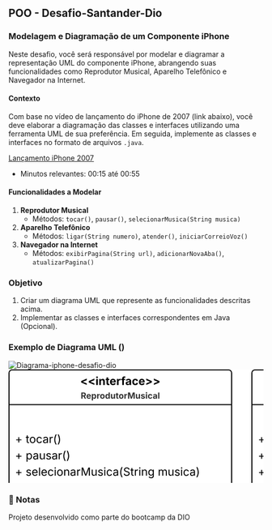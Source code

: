 ## POO - Desafio-Santander-Dio

### Modelagem e Diagramação de um Componente iPhone

Neste desafio, você será responsável por modelar e diagramar a representação UML do componente iPhone, abrangendo suas funcionalidades como Reprodutor Musical, Aparelho Telefônico e Navegador na Internet.

#### Contexto

Com base no vídeo de lançamento do iPhone de 2007 (link abaixo), você deve elaborar a diagramação das classes e interfaces utilizando uma ferramenta UML de sua preferência. Em seguida, implemente as classes e interfaces no formato de arquivos  `.java`.

[Lançamento iPhone 2007](https://www.youtube.com/watch?v=9ou608QQRq8)

-   Minutos relevantes: 00:15 até 00:55

#### Funcionalidades a Modelar


1.  **Reprodutor Musical**
    -   Métodos:  `tocar()`,  `pausar()`,  `selecionarMusica(String musica)`
2.  **Aparelho Telefônico**
    -   Métodos:  `ligar(String numero)`,  `atender()`,  `iniciarCorreioVoz()`
3.  **Navegador na Internet**
    -   Métodos:  `exibirPagina(String url)`,  `adicionarNovaAba()`,  `atualizarPagina()`

### Objetivo


1.  Criar um diagrama UML que represente as funcionalidades descritas acima.
2.  Implementar as classes e interfaces correspondentes em Java (Opcional).

### Exemplo de Diagrama UML ()
![Diagrama-iphone-desafio-dio](https://github.com/user-attachments/assets/e2287595-453b-4a59-8c3d-e043137bfa40)<svg xmlns="http://www.w3.org/2000/svg" xmlns:xlink="http://www.w3.org/1999/xlink" xmlns:lucid="lucid" width="1382" height="614"><g transform="translate(1301 381)" lucid:page-tab-id="0_0"><path d="M-1500-500H500V500h-2000z" fill="#fff"/><path d="M-820-374a6 6 0 0 1 6-6h428a6 6 0 0 1 6 6v256a6 6 0 0 1-6 6h-428a6 6 0 0 1-6-6z" stroke="#000" stroke-width="2" fill="#fff"/><path d="M-820-311.48h440" stroke="#000" stroke-width="2" fill="none"/><use xlink:href="#a" transform="matrix(1,0,0,1,-812,-372) translate(132.77365451388889 21.76759223090278)"/><use xlink:href="#b" transform="matrix(1,0,0,1,-812,-372) translate(132.39100097656248 48.722314453125)"/><use xlink:href="#c" transform="matrix(1,0,0,1,-808,-303.47962890625) translate(0 67.81814236111111)"/><use xlink:href="#d" transform="matrix(1,0,0,1,-808,-303.47962890625) translate(20.95269097222222 67.81814236111111)"/><use xlink:href="#e" transform="matrix(1,0,0,1,-808,-303.47962890625) translate(142.92534722222223 67.81814236111111)"/><use xlink:href="#f" transform="matrix(1,0,0,1,-808,-303.47962890625) translate(0 100.08376736111111)"/><use xlink:href="#g" transform="matrix(1,0,0,1,-808,-303.47962890625) translate(20.95269097222222 100.08376736111111)"/><use xlink:href="#f" transform="matrix(1,0,0,1,-808,-303.47962890625) translate(0 132.34939236111111)"/><use xlink:href="#h" transform="matrix(1,0,0,1,-808,-303.47962890625) translate(20.95269097222222 132.34939236111111)"/><path d="M-1300-374a6 6 0 0 1 6-6h428a6 6 0 0 1 6 6v256a6 6 0 0 1-6 6h-428a6 6 0 0 1-6-6z" stroke="#000" stroke-width="2" fill="#fff"/><path d="M-1300-311.48h440" stroke="#000" stroke-width="2" fill="none"/><use xlink:href="#a" transform="matrix(1,0,0,1,-1292,-372) translate(132.77365451388889 21.76759223090278)"/><use xlink:href="#i" transform="matrix(1,0,0,1,-1292,-372) translate(133.76420410156248 48.722314453125)"/><use xlink:href="#c" transform="matrix(1,0,0,1,-1288,-303.47962890625) translate(0 67.81814236111111)"/><use xlink:href="#j" transform="matrix(1,0,0,1,-1288,-303.47962890625) translate(20.95269097222222 67.81814236111111)"/><use xlink:href="#f" transform="matrix(1,0,0,1,-1288,-303.47962890625) translate(0 100.08376736111111)"/><use xlink:href="#k" transform="matrix(1,0,0,1,-1288,-303.47962890625) translate(20.95269097222222 100.08376736111111)"/><use xlink:href="#f" transform="matrix(1,0,0,1,-1288,-303.47962890625) translate(0 132.34939236111111)"/><use xlink:href="#l" transform="matrix(1,0,0,1,-1288,-303.47962890625) translate(20.95269097222222 132.34939236111111)"/><use xlink:href="#m" transform="matrix(1,0,0,1,-1288,-303.47962890625) translate(282.15060763888897 132.34939236111111)"/><path d="M-360-374a6 6 0 0 1 6-6H74a6 6 0 0 1 6 6v256a6 6 0 0 1-6 6h-428a6 6 0 0 1-6-6z" stroke="#000" stroke-width="2" fill="#fff"/><path d="M-360-311.48H80" stroke="#000" stroke-width="2" fill="none"/><use xlink:href="#a" transform="matrix(1,0,0,1,-352,-372) translate(132.77365451388889 21.76759223090278)"/><use xlink:href="#n" transform="matrix(1,0,0,1,-352,-372) translate(123.45291992187501 48.722314453125)"/><g><use xlink:href="#c" transform="matrix(1,0,0,1,-348,-303.47962890625) translate(0 67.81814236111111)"/><use xlink:href="#o" transform="matrix(1,0,0,1,-348,-303.47962890625) translate(20.95269097222222 67.81814236111111)"/><use xlink:href="#p" transform="matrix(1,0,0,1,-348,-303.47962890625) translate(226.64930555555554 67.81814236111111)"/><use xlink:href="#f" transform="matrix(1,0,0,1,-348,-303.47962890625) translate(0 100.08376736111111)"/><use xlink:href="#q" transform="matrix(1,0,0,1,-348,-303.47962890625) translate(20.95269097222222 100.08376736111111)"/><use xlink:href="#f" transform="matrix(1,0,0,1,-348,-303.47962890625) translate(0 132.34939236111111)"/><use xlink:href="#r" transform="matrix(1,0,0,1,-348,-303.47962890625) translate(20.95269097222222 132.34939236111111)"/></g><path d="M-780 66a6 6 0 0 1 6-6h362a6 6 0 0 1 6 6v160a6 6 0 0 1-6 6h-362a6 6 0 0 1-6-6z" stroke="#000" stroke-width="2" fill="#fff"/><path d="M-780 102.9h374m-374 64.38h374" stroke="#000" stroke-width="2" fill="none"/><g><use xlink:href="#s" transform="matrix(1,0,0,1,-772,68) translate(142.10850694444446 21.58376736111111)"/></g><path d="M-593 58V-92.5" stroke="#333" stroke-width="2" fill="none"/><path d="M-592.02 59h-1.95v-1.03h1.95z" stroke="#333" stroke-width=".05" fill="#333"/><path d="M-593-107.76l4.64 14.26h-9.27z" stroke="#333" stroke-width="2" fill="#333"/><path d="M-1080-110v250a6 6 0 0 0 6 6h274.5" stroke="#333" stroke-width="2" fill="none"/><path d="M-1079.03-109.97h-1.94V-111h1.94z" stroke="#333" stroke-width=".05" fill="#333"/><path d="M-784.24 146l-14.26 4.63v-9.26z" stroke="#333" stroke-width="2" fill="#333"/><path d="M-140-110v258a6 6 0 0 1-6 6h-240.5" stroke="#333" stroke-width="2" fill="none"/><path d="M-139.03-109.97h-1.94V-111h1.94z" stroke="#333" stroke-width=".05" fill="#333"/><path d="M-401.76 154l14.26-4.64v9.27z" stroke="#333" stroke-width="2" fill="#333"/><defs><path d="M166-471v-247l1019-454v289L492-601v13l693 282v287" id="t"/><path d="M128 0v-1118h300V0H128zm150-1264c-91 0-165-68-165-154 0-85 74-154 165-154 90 0 165 69 165 154 0 86-75 154-165 154" id="u"/><path d="M428-647V0H128v-1118h283l4 231c63-156 176-245 348-245 232 0 384 159 384 421V0H847v-659c0-139-76-222-202-222-128 0-217 86-217 234" id="v"/><path d="M683-1118v229H474v562c0 71 29 104 102 104 23 0 73-7 95-13l43 225C647 9 580 16 520 16 296 16 174-96 174-301v-588H20v-229h154v-266h300v266h209" id="w"/><path d="M633 22C291 22 81-200 81-553c0-345 210-579 537-579 292 0 525 185 525 567v84H378c7 183 109 277 260 277 105 0 184-46 216-132l272 51C1071-99 893 22 633 22zM380-669h474c-15-146-94-237-233-237-143 0-229 99-241 237" id="x"/><path d="M128 0v-1118h290v195h12c54-169 184-238 367-200v268c-27-8-86-15-130-15-138 0-239 95-239 234V0H128" id="y"/><path d="M750-1118v229H516V0H217v-889H20v-229h197v-86c0-238 156-356 363-356 94 0 178 20 215 31l-54 226c-25-7-61-15-100-15-123-3-131 84-125 200h234" id="z"/><path d="M440 22C227 22 68-92 68-313c0-250 202-322 422-343 195-21 271-24 271-105 0-95-63-149-175-149-116 0-187 57-211 129l-275-46c57-194 237-305 487-305 240 0 474 108 474 379V0H777v-155h-10C713-51 605 22 440 22zm85-211c140 0 238-93 238-211v-121c-37 26-156 42-222 51-111 16-185 59-185 149 0 87 70 132 169 132" id="A"/><path d="M628 22C291 22 81-210 81-554c0-346 210-578 547-578 265 0 455 142 497 372l-279 52c-25-116-99-188-215-188-160 0-244 139-244 341 0 200 84 341 244 341 116 0 193-74 217-195l279 51C1085-123 896 22 628 22" id="B"/><path d="M1224-471L205-19v-287l694-281v-14L205-883v-289l1019 454v247" id="C"/><g id="a"><use transform="matrix(0.010850694444444444,0,0,0.010850694444444444,0,0)" xlink:href="#t"/><use transform="matrix(0.010850694444444444,0,0,0.010850694444444444,15.082465277777777,0)" xlink:href="#t"/><use transform="matrix(0.010850694444444444,0,0,0.010850694444444444,30.164930555555554,0)" xlink:href="#u"/><use transform="matrix(0.010850694444444444,0,0,0.010850694444444444,36.18706597222222,0)" xlink:href="#v"/><use transform="matrix(0.010850694444444444,0,0,0.010850694444444444,50.021701388888886,0)" xlink:href="#w"/><use transform="matrix(0.010850694444444444,0,0,0.010850694444444444,57.94270833333333,0)" xlink:href="#x"/><use transform="matrix(0.010850694444444444,0,0,0.010850694444444444,71.18055555555556,0)" xlink:href="#y"/><use transform="matrix(0.010850694444444444,0,0,0.010850694444444444,80.6640625,0)" xlink:href="#z"/><use transform="matrix(0.010850694444444444,0,0,0.010850694444444444,89.07335069444446,0)" xlink:href="#A"/><use transform="matrix(0.010850694444444444,0,0,0.010850694444444444,101.9748263888889,0)" xlink:href="#B"/><use transform="matrix(0.010850694444444444,0,0,0.010850694444444444,115.04991319444446,0)" xlink:href="#x"/><use transform="matrix(0.010850694444444444,0,0,0.010850694444444444,128.28776041666669,0)" xlink:href="#C"/><use transform="matrix(0.010850694444444444,0,0,0.010850694444444444,143.37022569444446,0)" xlink:href="#C"/></g><path fill="#333" d="M49 0l509-1490h400L1480 0h-339l-115-346H497L386 0H49zm524-585h374c-75-213-124-402-192-666-66 268-110 453-182 666" id="D"/><path fill="#333" d="M128 418v-1536h295v188h14c41-89 129-202 319-202 248 0 453 193 453 575 0 372-197 576-455 576-183 0-275-108-317-198h-9v597H128zm534-640c156 0 240-139 240-336 0-196-83-334-240-334-154 0-241 131-241 334 0 202 88 336 241 336" id="E"/><path fill="#333" d="M440 22C227 22 68-92 68-313c0-250 202-322 422-343 195-21 271-24 271-105 0-95-63-149-175-149-116 0-187 57-211 129l-275-46c57-194 237-305 487-305 240 0 474 108 474 379V0H777v-155h-10C713-51 605 22 440 22zm85-211c140 0 238-93 238-211v-121c-37 26-156 42-222 51-111 16-185 59-185 149 0 87 70 132 169 132" id="F"/><path fill="#333" d="M128 0v-1118h290v195h12c54-169 184-238 367-200v268c-27-8-86-15-130-15-138 0-239 95-239 234V0H128" id="G"/><path fill="#333" d="M633 22C291 22 81-200 81-553c0-345 210-579 537-579 292 0 525 185 525 567v84H378c7 183 109 277 260 277 105 0 184-46 216-132l272 51C1071-99 893 22 633 22zM380-669h474c-15-146-94-237-233-237-143 0-229 99-241 237" id="H"/><path fill="#333" d="M428-1490V0H128v-1490h300" id="I"/><path fill="#333" d="M428-647V0H128v-1490h294v586c65-146 175-228 341-228 232 0 385 159 385 421V0H847v-659c0-139-76-222-202-222-128 0-217 86-217 234" id="J"/><path fill="#333" d="M628 22C291 22 81-210 81-554c0-346 210-578 547-578 336 0 547 232 547 578 0 344-211 576-547 576zm0-236c160 0 242-146 242-341 0-197-82-341-242-341S387-753 387-555c0 195 81 341 241 341" id="K"/><path fill="#333" d="M75-1237v-253h1217v253H837V0H531v-1237H75" id="L"/><path fill="#333" d="M750-1118v229H516V0H217v-889H20v-229h197v-86c0-238 156-356 363-356 94 0 178 20 215 31l-54 226c-25-7-61-15-100-15-123-3-131 84-125 200h234" id="M"/><path fill="#333" d="M428-647V0H128v-1118h283l4 231c63-156 176-245 348-245 232 0 384 159 384 421V0H847v-659c0-139-76-222-202-222-128 0-217 86-217 234" id="N"/><path fill="#333" d="M128 0v-1118h300V0H128zm150-1264c-91 0-165-68-165-154 0-85 74-154 165-154 90 0 165 69 165 154 0 86-75 154-165 154" id="O"/><path fill="#333" d="M628 22C291 22 81-210 81-554c0-346 210-578 547-578 265 0 455 142 497 372l-279 52c-25-116-99-188-215-188-160 0-244 139-244 341 0 200 84 341 244 341 116 0 193-74 217-195l279 51C1085-123 896 22 628 22" id="P"/><g id="b"><use transform="matrix(0.008173828125000001,0,0,0.008173828125000001,0,0)" xlink:href="#D"/><use transform="matrix(0.008173828125000001,0,0,0.008173828125000001,12.497783203125001,0)" xlink:href="#E"/><use transform="matrix(0.008173828125000001,0,0,0.008173828125000001,23.213671875000003,0)" xlink:href="#F"/><use transform="matrix(0.008173828125000001,0,0,0.008173828125000001,32.932353515625,0)" xlink:href="#G"/><use transform="matrix(0.008173828125000001,0,0,0.008173828125000001,39.340634765625005,0)" xlink:href="#H"/><use transform="matrix(0.008173828125000001,0,0,0.008173828125000001,49.312705078125006,0)" xlink:href="#I"/><use transform="matrix(0.008173828125000001,0,0,0.008173828125000001,53.849179687500005,0)" xlink:href="#J"/><use transform="matrix(0.008173828125000001,0,0,0.008173828125000001,64.27081054687501,0)" xlink:href="#K"/><use transform="matrix(0.008173828125000001,0,0,0.008173828125000001,73.229326171875,0)" xlink:href="#L"/><use transform="matrix(0.008173828125000001,0,0,0.008173828125000001,83.09513671875001,0)" xlink:href="#H"/><use transform="matrix(0.008173828125000001,0,0,0.008173828125000001,93.06720703125,0)" xlink:href="#I"/><use transform="matrix(0.008173828125000001,0,0,0.008173828125000001,97.60368164062501,0)" xlink:href="#H"/><use transform="matrix(0.008173828125000001,0,0,0.008173828125000001,107.575751953125,0)" xlink:href="#M"/><use transform="matrix(0.008173828125000001,0,0,0.008173828125000001,113.87777343750001,0)" xlink:href="#K"/><use transform="matrix(0.008173828125000001,0,0,0.008173828125000001,124.14410156250001,0)" xlink:href="#N"/><use transform="matrix(0.008173828125000001,0,0,0.008173828125000001,134.56573242187503,0)" xlink:href="#O"/><use transform="matrix(0.008173828125000001,0,0,0.008173828125000001,139.10220703125006,0)" xlink:href="#P"/><use transform="matrix(0.008173828125000001,0,0,0.008173828125000001,148.95166992187504,0)" xlink:href="#K"/></g><path d="M593-100v-404H195v-159h398v-403h169v403h398v159H762v404H593" id="Q"/><use transform="matrix(0.010850694444444444,0,0,0.010850694444444444,0,0)" xlink:href="#Q" id="c"/><path d="M338-1490V0H158v-1490h180" id="R"/><path d="M158 0v-1118h180V0H158zm91-1301c-68 0-125-53-125-119s57-119 125-119c69 0 126 53 126 119s-57 119-126 119" id="S"/><path d="M611 442c-248 0-391-105-460-228l146-94c47 65 117 165 314 165 178 0 307-82 307-266v-224h-17C863-141 792-18 576-18c-268 0-472-195-472-546 0-346 197-568 476-568 216 0 288 133 326 193h17v-179h175V29c0 289-215 413-487 413zm-5-620c203 0 314-146 314-390 0-237-108-403-314-403-213 0-319 180-319 403 0 230 109 390 319 390" id="T"/><path d="M471 26C259 26 90-98 90-318c0-256 228-303 435-329 202-27 287-16 287-108 0-139-79-219-234-219-161 0-248 86-283 164l-173-57c86-203 278-265 451-265 150 0 419 46 419 395V0H815v-152h-12C765-73 660 26 471 26zm31-159c199 0 310-134 310-271v-155c-30 35-226 55-295 64-131 17-246 59-246 186 0 116 97 176 231 176" id="U"/><path d="M158 0v-1118h174v172h12c41-113 157-188 290-188 26 0 70 2 91 3v181c-11-2-60-10-108-10-161 0-279 109-279 260V0H158" id="V"/><path d="M218-607c0-325 108-727 258-974h175c-155 315-250 682-250 974 0 265 78 531 250 886H476C306-10 218-315 218-607" id="W"/><path d="M657 26c-323 0-524-166-541-416h195c15 169 171 246 346 246 202 0 356-106 356-265 5-203-294-238-475-293-239-73-380-191-380-389 0-252 224-419 512-419 294 0 499 171 508 396H992c-17-145-151-228-328-228-193 0-321 102-321 242 0 156 175 211 284 241l149 41c160 44 422 134 422 412 0 244-197 432-541 432" id="X"/><path d="M598-1118v154H368v674c0 100 37 144 132 144 23 0 62-6 92-12L629-6c-37 13-88 20-134 20-193 0-307-107-307-290v-688H20v-154h168v-266h180v266h230" id="Y"/><path d="M338-670V0H158v-1118h173l1 207c72-158 192-221 342-221 226 0 378 139 378 422V0H872v-695c0-172-96-275-252-275-161 0-282 109-282 300" id="Z"/><g id="d"><use transform="matrix(0.010850694444444444,0,0,0.010850694444444444,0,0)" xlink:href="#R"/><use transform="matrix(0.010850694444444444,0,0,0.010850694444444444,5.381944444444445,0)" xlink:href="#S"/><use transform="matrix(0.010850694444444444,0,0,0.010850694444444444,10.76388888888889,0)" xlink:href="#T"/><use transform="matrix(0.010850694444444444,0,0,0.010850694444444444,24.39236111111111,0)" xlink:href="#U"/><use transform="matrix(0.010850694444444444,0,0,0.010850694444444444,36.87065972222222,0)" xlink:href="#V"/><use transform="matrix(0.010850694444444444,0,0,0.010850694444444444,45.236545138888886,0)" xlink:href="#W"/><use transform="matrix(0.010850694444444444,0,0,0.010850694444444444,53.342013888888886,0)" xlink:href="#X"/><use transform="matrix(0.010850694444444444,0,0,0.010850694444444444,67.59982638888889,0)" xlink:href="#Y"/><use transform="matrix(0.010850694444444444,0,0,0.010850694444444444,74.86979166666666,0)" xlink:href="#V"/><use transform="matrix(0.010850694444444444,0,0,0.010850694444444444,83.58289930555556,0)" xlink:href="#S"/><use transform="matrix(0.010850694444444444,0,0,0.010850694444444444,88.96484375,0)" xlink:href="#Z"/><use transform="matrix(0.010850694444444444,0,0,0.010850694444444444,102.09418402777777,0)" xlink:href="#T"/></g><path d="M537 14c-226 0-379-139-379-422v-710h180v695c0 172 97 275 253 275 160 0 281-109 281-300v-670h181V0H879v-209C806-46 684 14 537 14" id="aa"/><path d="M158 0v-1118h175l1 205c55-151 181-225 313-225 147 0 245 90 285 228 53-141 190-228 352-228 194 0 352 125 352 384V0h-181v-749c0-161-105-225-225-225-151 0-243 103-243 244V0H807v-767c0-124-93-207-219-207-131 0-250 92-250 270V0H158" id="ab"/><path d="M628 24c-324 0-524-230-524-574 0-343 198-582 503-582 237 0 487 146 487 559v75H286c9 234 145 362 343 362 132 0 231-58 273-172l174 48C1024-91 857 24 628 24zM287-650h624c-17-190-120-322-304-322-192 0-309 151-320 322" id="ac"/><path d="M613 24c-304 0-509-231-509-576 0-350 205-580 509-580 305 0 511 230 511 580 0 345-206 576-511 576zm0-161c226 0 329-195 329-415 0-222-103-419-329-419-223 0-326 196-326 419 0 220 103 415 326 415" id="ad"/><path d="M96 279C273-86 346-350 346-607c0-292-95-659-250-974h175c150 246 258 650 258 974 0 297-91 602-258 886H96" id="ae"/><g id="e"><use transform="matrix(0.010850694444444444,0,0,0.010850694444444444,0,0)" xlink:href="#Z"/><use transform="matrix(0.010850694444444444,0,0,0.010850694444444444,13.129340277777777,0)" xlink:href="#aa"/><use transform="matrix(0.010850694444444444,0,0,0.010850694444444444,26.26953125,0)" xlink:href="#ab"/><use transform="matrix(0.010850694444444444,0,0,0.010850694444444444,45.73567708333333,0)" xlink:href="#ac"/><use transform="matrix(0.010850694444444444,0,0,0.010850694444444444,58.691406249999986,0)" xlink:href="#V"/><use transform="matrix(0.010850694444444444,0,0,0.010850694444444444,66.68836805555554,0)" xlink:href="#ad"/><use transform="matrix(0.010850694444444444,0,0,0.010850694444444444,79.76345486111109,0)" xlink:href="#ae"/></g><use transform="matrix(0.010850694444444444,0,0,0.010850694444444444,0,0)" xlink:href="#Q" id="f"/><path d="M577 24c-279 0-473-224-473-580 0-354 195-576 474-576 218 0 287 134 324 193h14v-551h180V0H922v-173h-20C865-111 790 24 577 24zm27-161c203 0 314-172 314-421 0-247-108-413-314-413-212 0-317 181-317 413 0 235 108 421 317 421" id="af"/><g id="g"><use transform="matrix(0.010850694444444444,0,0,0.010850694444444444,0,0)" xlink:href="#U"/><use transform="matrix(0.010850694444444444,0,0,0.010850694444444444,12.47829861111111,0)" xlink:href="#Y"/><use transform="matrix(0.010850694444444444,0,0,0.010850694444444444,19.53125,0)" xlink:href="#ac"/><use transform="matrix(0.010850694444444444,0,0,0.010850694444444444,32.486979166666664,0)" xlink:href="#Z"/><use transform="matrix(0.010850694444444444,0,0,0.010850694444444444,45.61631944444444,0)" xlink:href="#af"/><use transform="matrix(0.010850694444444444,0,0,0.010850694444444444,59.22309027777778,0)" xlink:href="#ac"/><use transform="matrix(0.010850694444444444,0,0,0.010850694444444444,72.17881944444444,0)" xlink:href="#V"/><use transform="matrix(0.010850694444444444,0,0,0.010850694444444444,80.54470486111111,0)" xlink:href="#W"/><use transform="matrix(0.010850694444444444,0,0,0.010850694444444444,88.65017361111111,0)" xlink:href="#ae"/></g><path d="M613 24c-304 0-509-231-509-576 0-350 205-580 509-580 216 0 392 114 453 309l-173 49c-33-115-133-197-280-197-223 0-326 196-326 419 0 220 103 415 326 415 150 0 252-85 285-206l172 49C1010-95 832 24 613 24" id="ag"/><path d="M783 20c-382 0-661-292-661-764 0-473 279-766 661-766 302 0 548 182 601 489h-190c-42-204-217-313-411-313-268 0-476 208-476 590 0 381 209 588 476 588 195 0 369-110 411-313h190c-52 303-296 489-601 489" id="ah"/><path d="M600 0L52-1490h200c166 485 304 806 458 1336 156-533 285-846 449-1336h202L819 0H600" id="ai"/><path d="M126 0v-134l627-806v-11H146v-167h839v143L376-178v11h629V0H126" id="aj"/><g id="h"><use transform="matrix(0.010850694444444444,0,0,0.010850694444444444,0,0)" xlink:href="#S"/><use transform="matrix(0.010850694444444444,0,0,0.010850694444444444,5.381944444444445,0)" xlink:href="#Z"/><use transform="matrix(0.010850694444444444,0,0,0.010850694444444444,18.51128472222222,0)" xlink:href="#S"/><use transform="matrix(0.010850694444444444,0,0,0.010850694444444444,23.893229166666664,0)" xlink:href="#ag"/><use transform="matrix(0.010850694444444444,0,0,0.010850694444444444,36.588541666666664,0)" xlink:href="#S"/><use transform="matrix(0.010850694444444444,0,0,0.010850694444444444,41.97048611111111,0)" xlink:href="#U"/><use transform="matrix(0.010850694444444444,0,0,0.010850694444444444,54.44878472222221,0)" xlink:href="#V"/><use transform="matrix(0.010850694444444444,0,0,0.010850694444444444,62.81467013888888,0)" xlink:href="#ah"/><use transform="matrix(0.010850694444444444,0,0,0.010850694444444444,79.04730902777777,0)" xlink:href="#ad"/><use transform="matrix(0.010850694444444444,0,0,0.010850694444444444,92.37196180555556,0)" xlink:href="#V"/><use transform="matrix(0.010850694444444444,0,0,0.010850694444444444,101.08506944444444,0)" xlink:href="#V"/><use transform="matrix(0.010850694444444444,0,0,0.010850694444444444,109.08203125,0)" xlink:href="#ac"/><use transform="matrix(0.010850694444444444,0,0,0.010850694444444444,122.03776041666666,0)" xlink:href="#S"/><use transform="matrix(0.010850694444444444,0,0,0.010850694444444444,127.4197048611111,0)" xlink:href="#ad"/><use transform="matrix(0.010850694444444444,0,0,0.010850694444444444,139.61588541666666,0)" xlink:href="#ai"/><use transform="matrix(0.010850694444444444,0,0,0.010850694444444444,153.81944444444443,0)" xlink:href="#ad"/><use transform="matrix(0.010850694444444444,0,0,0.010850694444444444,166.81857638888886,0)" xlink:href="#aj"/><use transform="matrix(0.010850694444444444,0,0,0.010850694444444444,179.09071180555551,0)" xlink:href="#W"/><use transform="matrix(0.010850694444444444,0,0,0.010850694444444444,187.19618055555551,0)" xlink:href="#ae"/></g><path fill="#333" d="M135 0v-1490h581c339 0 533 192 533 485 0 204-94 351-264 424L1302 0H964L680-532H440V0H135zm305-779h220c186 0 274-77 274-226 0-150-88-233-275-233H440v459" id="ak"/><path fill="#333" d="M537 19C279 19 81-185 81-557c0-382 206-575 454-575 190 0 278 113 318 202h10v-560h300V0H868v-179h-15C812-89 719 19 537 19zm92-241c153 0 240-134 240-336 0-203-86-334-240-334-158 0-240 138-240 334 0 197 84 336 240 336" id="al"/><path fill="#333" d="M513 14c-232 0-385-159-385-421v-711h300v659c0 139 76 222 202 222 127 0 217-86 217-234v-647h301V0H864l-4-232C797-74 683 14 513 14" id="am"/><path fill="#333" d="M683-1118v229H474v562c0 71 29 104 102 104 23 0 73-7 95-13l43 225C647 9 580 16 520 16 296 16 174-96 174-301v-588H20v-229h154v-266h300v266h209" id="an"/><path fill="#333" d="M135 0v-1490h468l242 684c30 94 76 293 111 455 34-161 80-360 110-455l238-684h470V0h-307c0-447-3-765 11-1227-122 503-246 788-395 1227H826C676-435 552-717 427-1215c15 453 11 775 11 1215H135" id="ao"/><path fill="#333" d="M572 22C302 22 117-98 78-306l279-48c29 105 101 156 224 156 114 0 185-48 185-115 0-118-228-130-337-155-215-49-322-150-322-317 0-215 187-347 470-347 265 0 424 116 466 298l-266 47c-24-76-87-130-196-130-98 0-174 46-174 113 0 56 38 95 144 117l201 40c216 44 320 143 320 302 0 220-207 367-500 367" id="ap"/><g id="i"><use transform="matrix(0.008173828125000001,0,0,0.008173828125000001,0,0)" xlink:href="#ak"/><use transform="matrix(0.008173828125000001,0,0,0.008173828125000001,10.789453125000001,0)" xlink:href="#H"/><use transform="matrix(0.008173828125000001,0,0,0.008173828125000001,20.761523437500003,0)" xlink:href="#E"/><use transform="matrix(0.008173828125000001,0,0,0.008173828125000001,31.313935546875005,0)" xlink:href="#G"/><use transform="matrix(0.008173828125000001,0,0,0.008173828125000001,37.722216796875,0)" xlink:href="#K"/><use transform="matrix(0.008173828125000001,0,0,0.008173828125000001,47.988544921875004,0)" xlink:href="#al"/><use transform="matrix(0.008173828125000001,0,0,0.008173828125000001,58.54095703125,0)" xlink:href="#am"/><use transform="matrix(0.008173828125000001,0,0,0.008173828125000001,68.962587890625,0)" xlink:href="#an"/><use transform="matrix(0.008173828125000001,0,0,0.008173828125000001,74.92948242187501,0)" xlink:href="#K"/><use transform="matrix(0.008173828125000001,0,0,0.008173828125000001,85.19581054687501,0)" xlink:href="#G"/><use transform="matrix(0.008173828125000001,0,0,0.008173828125000001,92.27434570312501,0)" xlink:href="#ao"/><use transform="matrix(0.008173828125000001,0,0,0.008173828125000001,107.87000976562501,0)" xlink:href="#am"/><use transform="matrix(0.008173828125000001,0,0,0.008173828125000001,118.29164062500001,0)" xlink:href="#ap"/><use transform="matrix(0.008173828125000001,0,0,0.008173828125000001,127.66702148437501,0)" xlink:href="#O"/><use transform="matrix(0.008173828125000001,0,0,0.008173828125000001,132.20349609375,0)" xlink:href="#P"/><use transform="matrix(0.008173828125000001,0,0,0.008173828125000001,142.216435546875,0)" xlink:href="#F"/><use transform="matrix(0.008173828125000001,0,0,0.008173828125000001,151.9351171875,0)" xlink:href="#I"/></g><g id="j"><use transform="matrix(0.010850694444444444,0,0,0.010850694444444444,0,0)" xlink:href="#Y"/><use transform="matrix(0.010850694444444444,0,0,0.010850694444444444,7.052951388888888,0)" xlink:href="#ad"/><use transform="matrix(0.010850694444444444,0,0,0.010850694444444444,20.377604166666664,0)" xlink:href="#ag"/><use transform="matrix(0.010850694444444444,0,0,0.010850694444444444,33.28993055555556,0)" xlink:href="#U"/><use transform="matrix(0.010850694444444444,0,0,0.010850694444444444,45.76822916666667,0)" xlink:href="#V"/><use transform="matrix(0.010850694444444444,0,0,0.010850694444444444,54.13411458333333,0)" xlink:href="#W"/><use transform="matrix(0.010850694444444444,0,0,0.010850694444444444,62.23958333333333,0)" xlink:href="#ae"/></g><path d="M158 418v-1536h174v179h20c37-59 106-193 324-193 279 0 474 222 474 576 0 356-194 580-473 580-213 0-288-135-325-197h-14v591H158zm492-555c209 0 317-186 317-421 0-232-105-413-317-413-206 0-314 166-314 413 0 249 111 421 314 421" id="aq"/><path d="M538 24C308 24 148-78 108-271l171-41c32 123 123 178 257 178 156 0 256-77 256-169 0-77-54-128-164-154l-186-44c-203-48-300-148-300-305 0-192 176-326 414-326 230 0 351 112 402 269l-163 42c-31-80-94-158-238-158-133 0-233 69-233 162 0 83 57 129 188 160l169 40c203 48 298 149 298 302 0 196-179 339-441 339" id="ar"/><g id="k"><use transform="matrix(0.010850694444444444,0,0,0.010850694444444444,0,0)" xlink:href="#aq"/><use transform="matrix(0.010850694444444444,0,0,0.010850694444444444,13.823784722222221,0)" xlink:href="#U"/><use transform="matrix(0.010850694444444444,0,0,0.010850694444444444,26.302083333333332,0)" xlink:href="#aa"/><use transform="matrix(0.010850694444444444,0,0,0.010850694444444444,39.44227430555556,0)" xlink:href="#ar"/><use transform="matrix(0.010850694444444444,0,0,0.010850694444444444,51.171875,0)" xlink:href="#U"/><use transform="matrix(0.010850694444444444,0,0,0.010850694444444444,63.65017361111112,0)" xlink:href="#V"/><use transform="matrix(0.010850694444444444,0,0,0.010850694444444444,72.01605902777779,0)" xlink:href="#W"/><use transform="matrix(0.010850694444444444,0,0,0.010850694444444444,80.12152777777779,0)" xlink:href="#ae"/></g><path d="M180 0v-1490h270l367 940c28 72 75 218 110 339 35-117 81-264 110-339l362-940h271V0h-187c2-448-5-837 7-1287-157 497-311 829-483 1287H842C666-458 514-784 354-1284c12 438 5 843 7 1284H180" id="as"/><g id="l"><use transform="matrix(0.010850694444444444,0,0,0.010850694444444444,0,0)" xlink:href="#ar"/><use transform="matrix(0.010850694444444444,0,0,0.010850694444444444,11.729600694444445,0)" xlink:href="#ac"/><use transform="matrix(0.010850694444444444,0,0,0.010850694444444444,24.68532986111111,0)" xlink:href="#R"/><use transform="matrix(0.010850694444444444,0,0,0.010850694444444444,30.06727430555556,0)" xlink:href="#ac"/><use transform="matrix(0.010850694444444444,0,0,0.010850694444444444,43.02300347222222,0)" xlink:href="#ag"/><use transform="matrix(0.010850694444444444,0,0,0.010850694444444444,55.71831597222222,0)" xlink:href="#S"/><use transform="matrix(0.010850694444444444,0,0,0.010850694444444444,61.100260416666664,0)" xlink:href="#ad"/><use transform="matrix(0.010850694444444444,0,0,0.010850694444444444,74.42491319444444,0)" xlink:href="#Z"/><use transform="matrix(0.010850694444444444,0,0,0.010850694444444444,87.55425347222221,0)" xlink:href="#U"/><use transform="matrix(0.010850694444444444,0,0,0.010850694444444444,100.03255208333333,0)" xlink:href="#V"/><use transform="matrix(0.010850694444444444,0,0,0.010850694444444444,108.74565972222224,0)" xlink:href="#as"/><use transform="matrix(0.010850694444444444,0,0,0.010850694444444444,128.81944444444446,0)" xlink:href="#aa"/><use transform="matrix(0.010850694444444444,0,0,0.010850694444444444,141.95963541666669,0)" xlink:href="#ar"/><use transform="matrix(0.010850694444444444,0,0,0.010850694444444444,153.68923611111114,0)" xlink:href="#S"/><use transform="matrix(0.010850694444444444,0,0,0.010850694444444444,159.0711805555556,0)" xlink:href="#ag"/><use transform="matrix(0.010850694444444444,0,0,0.010850694444444444,171.98350694444449,0)" xlink:href="#U"/><use transform="matrix(0.010850694444444444,0,0,0.010850694444444444,184.4618055555556,0)" xlink:href="#W"/><use transform="matrix(0.010850694444444444,0,0,0.010850694444444444,192.5672743055556,0)" xlink:href="#X"/><use transform="matrix(0.010850694444444444,0,0,0.010850694444444444,206.8250868055556,0)" xlink:href="#Y"/><use transform="matrix(0.010850694444444444,0,0,0.010850694444444444,214.09505208333337,0)" xlink:href="#V"/><use transform="matrix(0.010850694444444444,0,0,0.010850694444444444,222.80815972222226,0)" xlink:href="#S"/><use transform="matrix(0.010850694444444444,0,0,0.010850694444444444,228.19010416666669,0)" xlink:href="#Z"/><use transform="matrix(0.010850694444444444,0,0,0.010850694444444444,241.31944444444449,0)" xlink:href="#T"/></g><g id="m"><use transform="matrix(0.010850694444444444,0,0,0.010850694444444444,0,0)" xlink:href="#ab"/><use transform="matrix(0.010850694444444444,0,0,0.010850694444444444,19.466145833333332,0)" xlink:href="#aa"/><use transform="matrix(0.010850694444444444,0,0,0.010850694444444444,32.60633680555556,0)" xlink:href="#ar"/><use transform="matrix(0.010850694444444444,0,0,0.010850694444444444,44.3359375,0)" xlink:href="#S"/><use transform="matrix(0.010850694444444444,0,0,0.010850694444444444,49.71788194444444,0)" xlink:href="#ag"/><use transform="matrix(0.010850694444444444,0,0,0.010850694444444444,62.63020833333333,0)" xlink:href="#U"/><use transform="matrix(0.010850694444444444,0,0,0.010850694444444444,75.10850694444444,0)" xlink:href="#ae"/></g><path fill="#333" d="M135 0v-1490h340l471 754c59 97 122 210 187 365-32-387-14-721-19-1119h312V0h-341C855-382 627-689 427-1113c32 420 16 695 20 1113H135" id="at"/><path fill="#333" d="M443 0L31-1118h319c90 293 199 572 268 885 66-313 175-593 264-885h315L784 0H443" id="au"/><path fill="#333" d="M625 442c-280 0-454-114-503-274l258-72c28 63 97 128 243 128 153 0 246-69 246-216v-206h-23C805-108 717-16 536-16 284-16 81-191 81-561c0-378 208-571 456-571 188 0 280 113 321 202h13v-188h295V-9c0 303-226 451-541 451zm5-686c153 0 240-119 240-319 0-198-86-329-240-329-158 0-241 137-241 329 0 195 85 319 241 319" id="av"/><path fill="#333" d="M440-1490V0H135v-1490h305" id="aw"/><g id="n"><use transform="matrix(0.008173828125000001,0,0,0.008173828125000001,0,0)" xlink:href="#at"/><use transform="matrix(0.008173828125000001,0,0,0.008173828125000001,12.759345703125001,0)" xlink:href="#F"/><use transform="matrix(0.008173828125000001,0,0,0.008173828125000001,22.191943359375003,0)" xlink:href="#au"/><use transform="matrix(0.008173828125000001,0,0,0.008173828125000001,31.926972656250005,0)" xlink:href="#H"/><use transform="matrix(0.008173828125000001,0,0,0.008173828125000001,41.89904296875001,0)" xlink:href="#av"/><use transform="matrix(0.008173828125000001,0,0,0.008173828125000001,52.47597656250001,0)" xlink:href="#F"/><use transform="matrix(0.008173828125000001,0,0,0.008173828125000001,62.19465820312501,0)" xlink:href="#al"/><use transform="matrix(0.008173828125000001,0,0,0.008173828125000001,72.74707031250001,0)" xlink:href="#K"/><use transform="matrix(0.008173828125000001,0,0,0.008173828125000001,83.01339843750002,0)" xlink:href="#G"/><use transform="matrix(0.008173828125000001,0,0,0.008173828125000001,90.09193359375001,0)" xlink:href="#at"/><use transform="matrix(0.008173828125000001,0,0,0.008173828125000001,102.85127929687502,0)" xlink:href="#F"/><use transform="matrix(0.008173828125000001,0,0,0.008173828125000001,112.56996093750001,0)" xlink:href="#aw"/><use transform="matrix(0.008173828125000001,0,0,0.008173828125000001,117.26991210937501,0)" xlink:href="#N"/><use transform="matrix(0.008173828125000001,0,0,0.008173828125000001,127.69154296875001,0)" xlink:href="#an"/><use transform="matrix(0.008173828125000001,0,0,0.008173828125000001,133.65843750000002,0)" xlink:href="#H"/><use transform="matrix(0.008173828125000001,0,0,0.008173828125000001,143.6305078125,0)" xlink:href="#G"/><use transform="matrix(0.008173828125000001,0,0,0.008173828125000001,150.570087890625,0)" xlink:href="#N"/><use transform="matrix(0.008173828125000001,0,0,0.008173828125000001,160.99171875,0)" xlink:href="#H"/><use transform="matrix(0.008173828125000001,0,0,0.008173828125000001,170.96378906249998,0)" xlink:href="#an"/></g><path d="M65 0l393-574-370-544h210c88 136 192 297 267 435 67-142 176-302 264-435h206L661-564 1053 0H844c-94-144-206-310-287-458C484-308 366-142 273 0H65" id="ax"/><path d="M677 24c-213 0-288-135-325-197h-20V0H158v-1490h180v551h14c37-59 106-193 324-193 279 0 474 222 474 576 0 356-194 580-473 580zm-27-161c209 0 317-186 317-421 0-232-105-413-317-413-206 0-314 166-314 413 0 249 111 421 314 421" id="ay"/><path d="M180 0v-1490h510c348 0 508 209 508 474 0 266-160 477-507 477H370V0H180zm190-706h312c236 0 327-133 327-310 0-176-91-307-329-307H370v617" id="az"/><g id="o"><use transform="matrix(0.010850694444444444,0,0,0.010850694444444444,0,0)" xlink:href="#ac"/><use transform="matrix(0.010850694444444444,0,0,0.010850694444444444,12.456597222222221,0)" xlink:href="#ax"/><use transform="matrix(0.010850694444444444,0,0,0.010850694444444444,24.58767361111111,0)" xlink:href="#S"/><use transform="matrix(0.010850694444444444,0,0,0.010850694444444444,29.96961805555556,0)" xlink:href="#ay"/><use transform="matrix(0.010850694444444444,0,0,0.010850694444444444,43.576388888888886,0)" xlink:href="#S"/><use transform="matrix(0.010850694444444444,0,0,0.010850694444444444,48.95833333333333,0)" xlink:href="#V"/><use transform="matrix(0.010850694444444444,0,0,0.010850694444444444,57.67144097222221,0)" xlink:href="#az"/><use transform="matrix(0.010850694444444444,0,0,0.010850694444444444,71.86414930555554,0)" xlink:href="#U"/><use transform="matrix(0.010850694444444444,0,0,0.010850694444444444,84.34244791666666,0)" xlink:href="#T"/><use transform="matrix(0.010850694444444444,0,0,0.010850694444444444,97.97092013888889,0)" xlink:href="#S"/><use transform="matrix(0.010850694444444444,0,0,0.010850694444444444,103.35286458333333,0)" xlink:href="#Z"/><use transform="matrix(0.010850694444444444,0,0,0.010850694444444444,116.4822048611111,0)" xlink:href="#U"/><use transform="matrix(0.010850694444444444,0,0,0.010850694444444444,128.9605034722222,0)" xlink:href="#W"/><use transform="matrix(0.010850694444444444,0,0,0.010850694444444444,137.0659722222222,0)" xlink:href="#X"/><use transform="matrix(0.010850694444444444,0,0,0.010850694444444444,151.3237847222222,0)" xlink:href="#Y"/><use transform="matrix(0.010850694444444444,0,0,0.010850694444444444,158.59374999999997,0)" xlink:href="#V"/><use transform="matrix(0.010850694444444444,0,0,0.010850694444444444,167.30685763888886,0)" xlink:href="#S"/><use transform="matrix(0.010850694444444444,0,0,0.010850694444444444,172.68880208333331,0)" xlink:href="#Z"/><use transform="matrix(0.010850694444444444,0,0,0.010850694444444444,185.81814236111111,0)" xlink:href="#T"/></g><g id="p"><use transform="matrix(0.010850694444444444,0,0,0.010850694444444444,0,0)" xlink:href="#aa"/><use transform="matrix(0.010850694444444444,0,0,0.010850694444444444,13.140190972222221,0)" xlink:href="#V"/><use transform="matrix(0.010850694444444444,0,0,0.010850694444444444,21.853298611111107,0)" xlink:href="#R"/><use transform="matrix(0.010850694444444444,0,0,0.010850694444444444,27.23524305555555,0)" xlink:href="#ae"/></g><path d="M180 0v-1490h224l606 953c40 63 108 177 176 312-27-437-7-821-13-1265h190V0h-226C860-448 622-778 356-1262c27 476 11 792 15 1262H180" id="aA"/><path d="M481 0L54-1118h197c107 314 236 620 325 951 87-331 217-637 324-951h197L670 0H481" id="aB"/><path d="M52 0l541-1490h220L1361 0h-200l-149-416H398L254 0H52zm404-582h497c-103-290-145-390-251-756-108 377-145 460-246 756" id="aC"/><g id="q"><use transform="matrix(0.010850694444444444,0,0,0.010850694444444444,0,0)" xlink:href="#U"/><use transform="matrix(0.010850694444444444,0,0,0.010850694444444444,12.47829861111111,0)" xlink:href="#af"/><use transform="matrix(0.010850694444444444,0,0,0.010850694444444444,26.085069444444443,0)" xlink:href="#S"/><use transform="matrix(0.010850694444444444,0,0,0.010850694444444444,31.46701388888889,0)" xlink:href="#ag"/><use transform="matrix(0.010850694444444444,0,0,0.010850694444444444,44.162326388888886,0)" xlink:href="#S"/><use transform="matrix(0.010850694444444444,0,0,0.010850694444444444,49.54427083333333,0)" xlink:href="#ad"/><use transform="matrix(0.010850694444444444,0,0,0.010850694444444444,62.86892361111111,0)" xlink:href="#Z"/><use transform="matrix(0.010850694444444444,0,0,0.010850694444444444,75.99826388888889,0)" xlink:href="#U"/><use transform="matrix(0.010850694444444444,0,0,0.010850694444444444,88.4765625,0)" xlink:href="#V"/><use transform="matrix(0.010850694444444444,0,0,0.010850694444444444,97.1896701388889,0)" xlink:href="#aA"/><use transform="matrix(0.010850694444444444,0,0,0.010850694444444444,113.93229166666669,0)" xlink:href="#ad"/><use transform="matrix(0.010850694444444444,0,0,0.010850694444444444,126.82291666666669,0)" xlink:href="#aB"/><use transform="matrix(0.010850694444444444,0,0,0.010850694444444444,139.2035590277778,0)" xlink:href="#U"/><use transform="matrix(0.010850694444444444,0,0,0.010850694444444444,151.6818576388889,0)" xlink:href="#aC"/><use transform="matrix(0.010850694444444444,0,0,0.010850694444444444,167.0138888888889,0)" xlink:href="#ay"/><use transform="matrix(0.010850694444444444,0,0,0.010850694444444444,180.83767361111114,0)" xlink:href="#U"/><use transform="matrix(0.010850694444444444,0,0,0.010850694444444444,193.31597222222226,0)" xlink:href="#W"/><use transform="matrix(0.010850694444444444,0,0,0.010850694444444444,201.42144097222226,0)" xlink:href="#ae"/></g><g id="r"><use transform="matrix(0.010850694444444444,0,0,0.010850694444444444,0,0)" xlink:href="#U"/><use transform="matrix(0.010850694444444444,0,0,0.010850694444444444,12.47829861111111,0)" xlink:href="#Y"/><use transform="matrix(0.010850694444444444,0,0,0.010850694444444444,19.74826388888889,0)" xlink:href="#aa"/><use transform="matrix(0.010850694444444444,0,0,0.010850694444444444,32.888454861111114,0)" xlink:href="#U"/><use transform="matrix(0.010850694444444444,0,0,0.010850694444444444,45.36675347222223,0)" xlink:href="#R"/><use transform="matrix(0.010850694444444444,0,0,0.010850694444444444,50.74869791666667,0)" xlink:href="#S"/><use transform="matrix(0.010850694444444444,0,0,0.010850694444444444,56.13064236111112,0)" xlink:href="#aj"/><use transform="matrix(0.010850694444444444,0,0,0.010850694444444444,68.40277777777779,0)" xlink:href="#U"/><use transform="matrix(0.010850694444444444,0,0,0.010850694444444444,80.8810763888889,0)" xlink:href="#V"/><use transform="matrix(0.010850694444444444,0,0,0.010850694444444444,89.5941840277778,0)" xlink:href="#az"/><use transform="matrix(0.010850694444444444,0,0,0.010850694444444444,103.78689236111113,0)" xlink:href="#U"/><use transform="matrix(0.010850694444444444,0,0,0.010850694444444444,116.26519097222224,0)" xlink:href="#T"/><use transform="matrix(0.010850694444444444,0,0,0.010850694444444444,129.89366319444446,0)" xlink:href="#S"/><use transform="matrix(0.010850694444444444,0,0,0.010850694444444444,135.2756076388889,0)" xlink:href="#Z"/><use transform="matrix(0.010850694444444444,0,0,0.010850694444444444,148.40494791666669,0)" xlink:href="#U"/></g><path d="M440-1490V0H135v-1490h305" id="aD"/><path d="M128 418v-1536h295v188h14c41-89 129-202 319-202 248 0 453 193 453 575 0 372-197 576-455 576-183 0-275-108-317-198h-9v597H128zm534-640c156 0 240-139 240-336 0-196-83-334-240-334-154 0-241 131-241 334 0 202 88 336 241 336" id="aE"/><path d="M428-647V0H128v-1490h294v586c65-146 175-228 341-228 232 0 385 159 385 421V0H847v-659c0-139-76-222-202-222-128 0-217 86-217 234" id="aF"/><path d="M628 22C291 22 81-210 81-554c0-346 210-578 547-578 336 0 547 232 547 578 0 344-211 576-547 576zm0-236c160 0 242-146 242-341 0-197-82-341-242-341S387-753 387-555c0 195 81 341 241 341" id="aG"/><g id="s"><use transform="matrix(0.010850694444444444,0,0,0.010850694444444444,0,0)" xlink:href="#aD"/><use transform="matrix(0.010850694444444444,0,0,0.010850694444444444,6.239149305555555,0)" xlink:href="#aE"/><use transform="matrix(0.010850694444444444,0,0,0.010850694444444444,20.247395833333332,0)" xlink:href="#aF"/><use transform="matrix(0.010850694444444444,0,0,0.010850694444444444,34.08203125,0)" xlink:href="#aG"/><use transform="matrix(0.010850694444444444,0,0,0.010850694444444444,47.71050347222222,0)" xlink:href="#v"/><use transform="matrix(0.010850694444444444,0,0,0.010850694444444444,61.545138888888886,0)" xlink:href="#x"/></g></defs></g></svg>

### 📝 Notas
Projeto desenvolvido como parte do bootcamp da DIO
